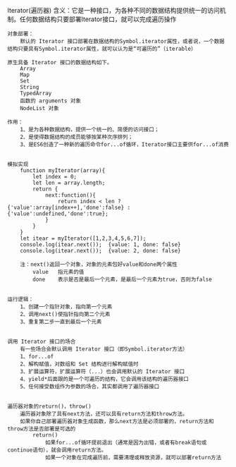 Iterator(遍历器)
	含义：它是一种接口，为各种不同的数据结构提供统一的访问机制。任何数据结构只要部署Iterator接口，就可以完成遍历操作

	对象部署：
		默认的 Iterator 接口部署在数据结构的Symbol.iterator属性，或者说，一个数据结构只要具有Symbol.iterator属性，就可以认为是“可遍历的”（iterable）

	原生具备 Iterator 接口的数据结构如下。
		Array
		Map
		Set
		String
		TypedArray
		函数的 arguments 对象
		NodeList 对象

	作用：
		1、是为各种数据结构，提供一个统一的、简便的访问接口；
		2、是使得数据结构的成员能够按某种次序排列；
		3、是ES6创造了一种新的遍历命令for...of循环，Iterator接口主要供for...of消费


	模拟实现
		function myIterator(array){
			let index = 0;
			let len = array.length;
			return {
				next:function(){
					return index < len ? {'value':array[index++],'done':false} : {'value':undefined,'done':true};
				}
			}
		}
		let itear = myIterator([1,2,3,4,5,6,7]);
		console.log(itear.next());  {value: 1, done: false}
		console.log(itear.next());	{value: 2, done: false}

		注：next()返回一个对象，对象的元素包好value和done两个属性
			value 	指元素的值
			done 	表示是否是最后一个元素，是最后一个元素为true，否则为false


	运行逻辑：
		1、创建一个指针对象，指向第一个元素
		2、调用next()使指针指向第二个元素
		3、重复第二步一直到最后一个元素


	调用 Iterator 接口的场合
		有一些场合会默认调用 Iterator 接口（即Symbol.iterator方法）
		1、for...of
		2、解构赋值，对数组和 Set 结构进行解构赋值时
		3、扩展运算符，扩展运算符（...）也会调用默认的 Iterator 接口
		4、yield*后面跟的是一个可遍历的结构，它会调用该结构的遍历器接口
		5、任何接受数组作为参数的场合，其实都调用了遍历器接口


	遍历器对象的return()，throw()
		遍历器对象除了具有next方法，还可以具有return方法和throw方法。
		如果你自己部署遍历器对象生成函数，那么next方法是必须部署的，return方法和throw方法是否部署是可选的
			return()
				如果for...of循环提前退出（通常是因为出错，或者有break语句或continue语句），就会调用return方法。
				如果一个对象在完成遍历前，需要清理或释放资源，就可以部署return方法



